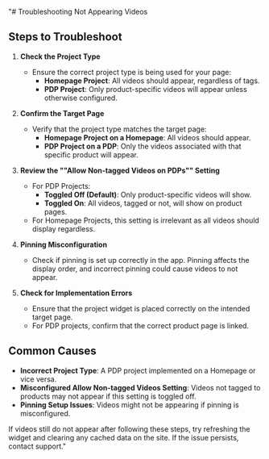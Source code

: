 "# Troubleshooting Not Appearing Videos

## Steps to Troubleshoot

1. **Check the Project Type**
   - Ensure the correct project type is being used for your page:
     - **Homepage Project**: All videos should appear, regardless of tags.
     - **PDP Project**: Only product-specific videos will appear unless otherwise configured.

2. **Confirm the Target Page**
   - Verify that the project type matches the target page:
     - **Homepage Project on a Homepage**: All videos should appear.
     - **PDP Project on a PDP**: Only the videos associated with that specific product will appear.

3. **Review the ""Allow Non-tagged Videos on PDPs"" Setting**
   - For PDP Projects:
     - **Toggled Off (Default)**: Only product-specific videos will show.
     - **Toggled On**: All videos, tagged or not, will show on product pages.
   - For Homepage Projects, this setting is irrelevant as all videos should display regardless.

4. **Pinning Misconfiguration**
   - Check if pinning is set up correctly in the app. Pinning affects the display order, and incorrect pinning could cause videos to not appear.

5. **Check for Implementation Errors**
   - Ensure that the project widget is placed correctly on the intended target page.
   - For PDP projects, confirm that the correct product page is linked.

## Common Causes

- **Incorrect Project Type**: A PDP project implemented on a Homepage or vice versa.
- **Misconfigured Allow Non-tagged Videos Setting**: Videos not tagged to products may not appear if this setting is toggled off.
- **Pinning Setup Issues**: Videos might not be appearing if pinning is misconfigured.

If videos still do not appear after following these steps, try refreshing the widget and clearing any cached data on the site. If the issue persists, contact support."
